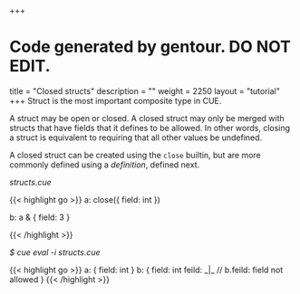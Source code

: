 +++
# Code generated by gentour. DO NOT EDIT.
title = "Closed structs"
description = ""
weight = 2250
layout = "tutorial"
+++
Struct is the most important composite type in CUE.

A struct may be open or closed.
A closed struct may only be merged with structs that have fields that
it defines to be allowed.
In other words, closing a struct is equivalent to requiring that all
other values be undefined.

A closed struct can be created using the `close` builtin,
but are more commonly defined using a _definition_, defined next.


<a id="td-block-padding" class="td-offset-anchor"></a>
<section class="row td-box td-box--white td-box--gradient td-box--height-auto">
<div class="col-lg-6 mr-0">
<i>structs.cue</i>
<p>
{{< highlight go >}}
a: close({
    field: int
})

b: a & {
    field: 3
}

{{< /highlight >}}
<br>
</div>

<div class="col-lg-6 ml-0"><i>$ cue eval -i structs.cue</i>
<p>
{{< highlight go >}}
a: {
    field: int
}
b: {
    field: int
    feild: _|_ // b.feild: field not allowed
}
{{< /highlight >}}
</div>
</section>

